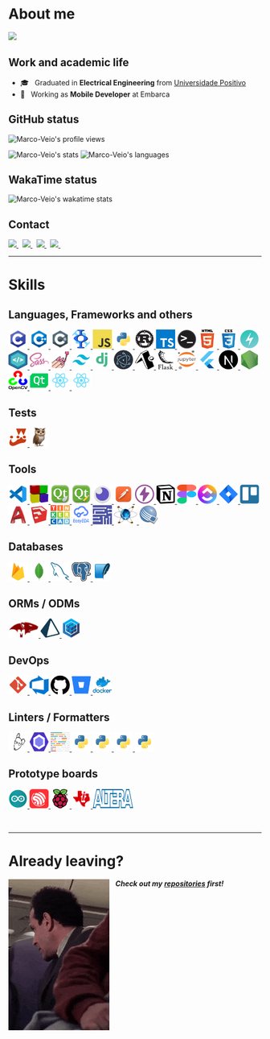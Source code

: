 # About me
<a href="https://github.com/Marco-Veio">
  <img src="https://img.shields.io/static/v1?label=Overview&message=Marco-Veio&logo=GitHub&color=1d7ecd" />
</a>

## Work and academic life
- 🎓 &nbsp; Graduated in **Electrical Engineering** from [Universidade Positivo](https://www.up.edu.br/)
- 💼 &nbsp; Working as **Mobile Developer** at Embarca

## GitHub status
![Marco-Veio's profile views](https://enhb8joerk83ele.m.pipedream.net)
<p>
  <img height=190 src="https://github-readme-stats.vercel.app/api?username=marco-veio&show_icons=true&theme=tokyonight&cache_seconds=1800&hide_border=true&include_all_commits=true&count_private=true" alt="Marco-Veio's stats" />
  <img height=190 src="https://github-readme-stats.vercel.app/api/top-langs/?username=marco-veio&hide_border=true&layout=compact&langs_count=16&theme=tokyonight" alt="Marco-Veio's languages" />
</p>

## WakaTime status
![Marco-Veio's wakatime stats](https://github-readme-stats.vercel.app/api/wakatime?username=marcoveio&hide_border=true&layout=compact&theme=tokyonight)

## Contact
<a href="https://github.com/Marco-Veio" title="GitHub">
  <img height=25 src="https://img.shields.io/github/followers/Marco-Veio?label=follow&style=social" />
</a>
&nbsp;
<a href="https://mail.google.com/mail/u/0/?fs=1&to=marco_a_thomaz@hotmail.com&tf=cm" title="GMail">
  <img height=25 src="https://img.shields.io/badge/Gmail-D14836?style=for-the-badge&logo=gmail&logoColor=white" />
</a>
&nbsp;
<a href="mailto:marco_a_thomaz@hotmail.com" title="Outlook">
  <img height=25 src="https://img.shields.io/badge/Outlook-0078D4?style=flat-square&logo=microsoft-outlook&logoColor=white" />
</a>
&nbsp;
<a href="https://www.linkedin.com/in/marco-aur%C3%A9lio-rehme-thomaz-243a2323b/" title="LinkedIn">
  <img height=25 src="https://img.shields.io/badge/-LinkedIn-blue?style=flat-square&logo=Linkedin&logoColor=white&link=https://www.linkedin.com/in/marco-aur%C3%A9lio-rehme-thomaz-243a2323b/" />
</a>
&nbsp;

<br />

---

# Skills
## Languages, Frameworks and others
<p>
  <a href="https://learn.microsoft.com/en-us/cpp/c-language/c-language-reference?view=msvc-170" target="_blank">
    <img width="38" height="38" src="./public/images/c.png" alt="C" title="C" />
  </a>
  <a href="https://learn.microsoft.com/en-us/cpp/cpp/cpp-language-reference?view=msvc-170" target="_blank">
    <img width="38" height="38" src="./public/images/c++.png" alt="C++" title="C++" />
  </a>
  <a href="https://learn.microsoft.com/en-us/dotnet/csharp/language-reference/">
    <img width="38" height="38" src="./public/images/csharp.png" alt="C#" title="C#" />
  </a>
  <a href="https://freemat.sourceforge.net" target="_blank">
    <img width="38" height="38" src="./public/images/freemat.png" alt="Freemat" title="Freemat" />
  </a>
  <a href="https://developer.mozilla.org/en-US/docs/Web/JavaScript" target="_blank">
    <img width="38" height="38" src="./public/images/javascript.png" alt="Javascript" title="Javascript" />
  </a>
  <a href="https://www.python.org" target="_blank">
    <img width="38" height="38" src="./public/images/python.png" alt="Python" title="Python" />
  </a>
  <a href="https://www.rust-lang.org" target="_blank">
    <img width="38" height="38" src="./public/images/rust.png" alt="Rust" title="Rust" />
  </a>
  <a href="https://www.typescriptlang.org" target="_blank">
    <img width="38" height="38" src="./public/images/typescript.png" alt="Typescript" title="Typescript" />
  </a>
  <img width="38" height="38" src="./public/images/terminal.png" alt="Terminal" title="Terminal" />
  <a href="https://developer.mozilla.org/en-US/docs/Web/HTML" target="_blank">
    <img width="38" height="38" src="./public/images/html.png" alt="HTML" title="HTML" />
  </a>
  <a href="https://developer.mozilla.org/en-US/docs/Web/CSS" target="_blank">
    <img width="38" height="38" src="./public/images/css.png" alt="CSS" title="CSS" />
  </a>
  <a href="https://chakra-ui.com" target="_blank">
    <img width="38" height="38" src="./public/images/chakraui.png" alt="ChakraUI" title="ChakraUI" />
  </a>
  <a href="https://nativebase.io" target="_blank">
    <img width="38" height="38" src="./public/images/nativebase.svg" alt="NativeBase" title="NativeBase" />
  </a>
  <a href="https://sass-lang.com" target="_blank">
    <img width="38" height="38" src="./public/images/sass.png" alt="Sass" title="Sass" />
  </a>
  <a href="https://styled-components.com" target="_blank">
    <img width="38" height="38" src="./public/images/styled-components.png" alt="Styled Components" title="Styled Components" />
  </a>
  <a href="https://tailwindcss.com" target="_blank">
    <img width="38" height="38" src="./public/images/tailwind.png" alt="Tailwind" title="Tailwind">
  </a>
  <a href="https://www.djangoproject.com" target="_blank">
    <img width="38" height="38" src="./public/images/django.png" alt="Django" title="Django" />
  </a>
  <a href="https://www.electronjs.org" target="_blank">
    <img width="38" height="38" src="./public/images/electron.png" alt="Electron" title="Electron" />
  </a>
  <a href="https://expo.dev" target="_blank">
    <img width="38" height="38" src="./public/images/expo.png" alt="Expo" title="Expo" />
  </a>
  <a href="https://flask.palletsprojects.com/en/2.2.x/" target="_blank">
    <img width="38" height="38" src="./public/images/flask.png" alt="Flask" title="Flask" />
  </a>
  <a href="https://jupyter.org" target="_blank">
    <img width="38" height="38" src="./public/images/jupyter.svg" alt="Jupyter" title="Jupyter" />
  </a>
  <a href="https://flutter.dev" target="_blank">
    <img width="38" height="38" src="./public/images/flutter.png" alt="Flutter" title="Flutter" />
  </a>
  <a href="https://nextjs.org" target="_blank">
    <img width="38" height="38" src="./public/images/next.png" alt="Next.js" title="Next.js" />
  </a>
  <a href="https://nodejs.org/en/" target="_blank">
    <img width="38" height="38" src="./public/images/nodejs.png" alt="Node.js" title="Node.js" />
  </a>
  <a href="https://opencv.org" target="_blank">
    <img width="38" height="38" src="./public/images/opencv.png" alt="OpenCV" title="OpenCV" />
  </a>
  <a href="https://www.qt.io" target="_blank">
    <img width="38" height="38" src="./public/images/qt.png" alt="Qt" title="Qt" />
  </a>
  <a href="https://reactjs.org" target="_blank">
    <img width="38" height="38" src="./public/images/react.png" alt="React" title="React" />
  </a>
  <a href="https://reactnative.dev" target="_blank">
    <img width="38" height="38" src="./public/images/react-native.png" alt="React Native" title="React Native" />
  </a>
</p>

## Tests
<p>
  <a href="https://jestjs.io" target="_blank">
    <img width="38" height="38" src="./public/images/jest.png" alt="Jest" title="Jest" />
  </a>
  <a href="https://callstack.github.io/react-native-testing-library/" target="_blank">
    <img width="38" height="38" src="./public/images/reactnativetestinglibrary.png" alt="React Native Testing Library" title="React Native Testing Library" />
  </a>
</P>

## Tools
<p>
  <a href="https://code.visualstudio.com" target="_blank">
    <img width="38" height="38" src="./public/images/vscode.png" alt="Visual Studio Code" title="Visual Studio Code" />
  </a>
  <a href="https://www.codeblocks.org" target="_blank">
    <img width="38" height="38" src="./public/images/codeblocks.png" alt="Code::Blocks" title="Code::Blocks" />
  </a>
  <a href="https://www.qt.io/product/development-tools" target="_blank">
    <img width="38" height="38" src="./public/images/qtcreator.png" alt="QtCreator" title="QtCreator" />
  </a>
  <a href="https://doc.qt.io/qt-6/qtdesigner-manual.html" target="_blank">
    <img width="38" height="38" src="./public/images/qtdesigner.png" alt="QtDesigner" title="QtDesigner" />
  </a>
  <a href="https://insomnia.rest/download" target="_blank">
    <img width="38" height="38" src="./public/images/insomnia.png" alt="Insomnia" title="Insomnia" />
  </a>
  <a href="https://www.postman.com" target="_blank">
    <img width="38" height="38" src="./public/images/postman.png" alt="Postman" title="Postman" />
  </a>
  <a href="https://www.thunderclient.com" target="_blank">
    <img width="38" height="38" src="./public/images/thunder-client.png" alt="Thunder Client" title="Thunder Client" />
  </a>
  <a href="https://www.notion.so/" target="_blank">
    <img width="38" height="38" src="./public/images/notion.svg" alt="Notion" title="Notion" />
  </a>
  <a href="https://www.figma.com" target="_blank">
    <img width="38" height="38" src="./public/images/figma.svg" alt="Figma" title="Figma" />
  </a>
  <a href="https://clickup.com" target="_blank">
    <img width="38" height="38" src="./public/images/clickup.png" alt="ClickUp" title="ClickUp" />
  </a>
  <a href="https://www.atlassian.com/br/software/jira" target="_blank">
    <img width="38" height="38" src="./public/images/jira.png" alt="Jira" title="Jira" />
  </a>
  <a href="https://trello.com" target="_blank">
    <img width="38" height="38" src="./public/images/trello.svg" alt="Trello" title="Trello" />
  </a>
  <a href="https://www.autodesk.com.br/products/autocad/overview" target="_blank">
    <img width="38" height="38" src="./public/images/autocad.png" alt="AutoCAD" title="AutoCAD" />
  </a>
  <a href="https://www.sketchup.com" target="_blank">
    <img width="38" height="38" src="./public/images/sketchup.png" alt="SketchUp" title="SketchUp" />
  </a>
  <a href="https://www.tinkercad.com" target="_blank">
   <img width="38" height="38" src="./public/images/tinkercad.png" alt="Tinkercad" title="Tinkercad" />
  </a>
  <a href="https://easyeda.com" target="_blank">
    <img width="38" height="38" src="./public/images/easyeda.png" alt="EasyEDA" title="EasyEDA" />
  </a>
  <a href="https://www.multisim.com" target="_blank">
    <img width="38" height="38" src="./public/images/multisim.png" alt="Multisim" title="Multisim" />
  </a>
  <a href="https://www.labcenter.com" target="_blank">
    <img width="46" height="38" src="./public/images/proteus.png" alt="Proteus" title="Proteus" />
  </a>
  <a href="https://www.intel.com/content/www/us/en/software-kit/711791/intel-quartus-ii-web-edition-design-software-version-13-0sp1-for-windows.html?wapkw=quartus" target="_blank">
    <img width="38" height="38" src="./public/images/quartusII.png" alt="QuartusII" title="QuartusII" />
  </a>
</p>

## Databases
<p>
  <a href="https://console.firebase.google.com/" target="_blank">
    <img width="38" height="38" src="./public/images/firebase.png" alt="Firebase" title="Firebase" />
  </a>
  <a href="https://account.mongodb.com/account/login" target="_blank">
   <img width="38" height="38" src="./public/images/mongodb.png" alt="MongoDB" title="MongoDB" />
  </a>
  <a href="https://www.mysql.com" target="_blank">
    <img width="38" height="38" src="./public/images/mysql.png" alt="MySQL" title="MySQL" />
  </a>
  <a href="https://www.postgresql.org" target="_blank">
    <img width="38" height="38" src="./public/images/postgres.png" alt="Postgres" title="Postgres" />
  </a>
  <a href="https://www.sqlite.org/index.html" target="_blank">
    <img width="38" height="38" src="./public/images/sqlite.png" alt="SQLite" title="SQLite" />
  </a>
</p>

## ORMs / ODMs
<p>
  <a href="https://mongoosejs.com" target="_blank">
    <img width="60" height="38" src="./public/images/mongoose.png" alt="Mongoose" title="Mongoose" />
  </a>
  <a href="https://www.prisma.io" target="_blank">
    <img width="38" height="38" src="./public/images/prisma.png" alt="Prisma" title="Prisma">
  </a>
  <a href="https://sequelize.org" target="_blank">
    <img width="38" height="38" src="./public/images/sequelize.png" alt="Sequelize" title="Sequelize" />
  </a>
</p>

## DevOps
<p>
  <a href="https://git-scm.com" target="_blank">
    <img width="38" height="38" src="./public/images/git.png" alt="Git" title="Git" />
  </a>
  <a href="https://azure.microsoft.com/pt-br/products/devops/" target="_blank">
    <img width="38" height="38" src="./public/images/azuredevops.png" alt="Azure DevOps" title="Azure DevOps" />
  </a>
  <a href="https://github.com" target="_blank">
    <img width="38" height="38" src="./public/images/github.png" alt="GitHub" title="GitHub"/>
  </a>
  <a href="https://bitbucket.org/product/" target="_blank">
    <img width="38" height="38" src="./public/images/bitbucket.png" alt="Bitbucket" title="Bitbucket"/>
  </a>
  <a href="https://www.docker.com" target="_blank">
    <img width="38" height="38" src="./public/images/docker.png" alt="Docker" title="Docker" />
  </a>
</p>

## Linters / Formatters
<p>
  <a href="https://editorconfig.org" target="_blank">
    <img width="38" height="38" src="./public/images/editor-config.png" alt="Editor Config" title="Editor Config" />
  </a>
  <a href="https://eslint.org" target="_blank">
    <img width="38" height="38" src="./public/images/eslint.png" alt="Eslint" title="Eslint" />
  </a>
  <a href="https://prettier.io" target="_blank">
    <img width="38" height="38" src="./public/images/prettier.png" alt="Prettier" title="Prettier" />
  </a>
  <a href="https://pypi.org/project/pylance/" target="_blank">
    <img width="38" height="38" src="./public/images/python.png" alt="Pylance" title="Pylance" />
  </a>
  <a href="https://pypi.org/project/autopep8/" target="_blank">
    <img width="38" height="38" src="./public/images/python.png" alt="Autopep8" title="Autopep8" />
  </a>
  <a href="https://pypi.org/project/black/" target="_blank">
    <img width="38" height="38" src="./public/images/python.png" alt="Black" title="Black" />
  </a>
  <a href="https://pypi.org/project/yapf/" target="_blank">
    <img width="38" height="38" src="./public/images/python.png" alt="YAPF" title="YAPF" />
  </a>
</p>

## Prototype boards
<p>
  <a href="https://www.arduino.cc" target="_blank">
    <img width="38" height="38" src="./public/images/arduino.png" alt="Arduino" title="Arduino" />
  </a>
  <a href="https://www.espressif.com/en/products/socs/esp32" target="_blank">
    <img width="38" height="38" src="./public/images/esp.png" alt="ESPs" title="ESPs" />
  </a>
  <a href="https://www.raspberrypi.org" target="_blank">
    <img width="38" height="38" src="./public/images/raspberry.png" alt="Raspberry" title="Raspberry" />
  </a>
  <a href="https://training.ti.com/tiva-c-series-connected-development-kit-board-tour?keyMatch=TIVA" target="_blank">
    <img width="38" height="38" src="./public/images/tiva.png" alt="Tiva" title="Tiva" />
  </a>
  <a href="https://www.intel.com.br/content/www/br/pt/products/details/fpga.html" target="_blank">
    <img width="80" height="38" src="./public/images/altera.png" alt="Altera" title="Altera FPGAs" />
  </a>
</p>

<br />

---
# Already leaving?
<p>
  <img align="left" height=300 alt="GIF" src="public/gif/profile.gif"/>

  &nbsp;&nbsp; ***Check out my [repositories](https://github.com/Marco-Veio?tab=repositories) first!***
</p>
